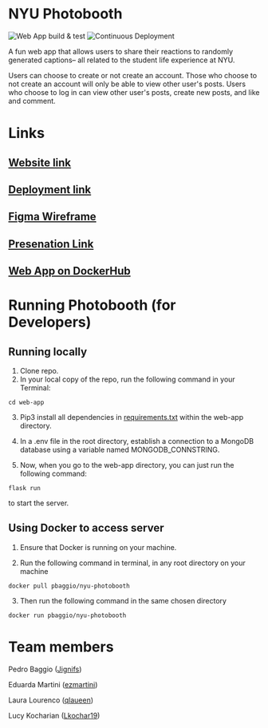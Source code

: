 # NYU Photobooth

![Web App build & test](https://github.com/software-students-fall2022/final-project-project5-team2/actions/workflows/web-app.yml/badge.svg)
![Continuous Deployment](https://github.com/software-students-fall2022/final-project-project5-team2/actions/workflows/continuous-deployment.yml/badge.svg)

A fun web app that allows users to share their reactions to randomly generated captions– all related to the student life experience at NYU.

Users can choose to create or not create an account. Those who choose to not create an account will only be able to view other user's posts. Users who choose to log in can view other user's posts, create new posts, and like and comment.

# Links

## [Website link](https://nyu-photobooth-paouu.ondigitalocean.app)

## [Deployment link](https://hub.docker.com/repository/docker/pbaggio/nyu-photobooth/general)

## [Figma Wireframe](https://www.figma.com/file/CidintDmYWmno6iNkZHwbF/NYU-captions-wireframe?node-id=0%3A1&t=206D7WPh5fVNc7kN-1)

## [Presenation Link](https://docs.google.com/presentation/d/1Ubn6vOxnutuBWQ8w-xhLCTijeKEPAHvaUFoQVP3Nqkw/edit#slide=id.g1bc7e5e0943_0_0)

## [Web App on DockerHub](https://hub.docker.com/r/pbaggio/nyu-photobooth)

# Running Photobooth (for Developers) 

## Running locally 
1. Clone repo. 
2. In your local copy of the repo, run the following command in your Terminal:

```console
cd web-app
```

3. Pip3 install all dependencies in [requirements.txt](https://github.com/software-students-fall2022/final-project-project5-team2/blob/main/web-app/requirements.txt) within the web-app directory. 

4. In a .env file in the root directory, establish a connection to a MongoDB database using a variable named MONGODB_CONNSTRING.

5. Now, when you go to the web-app directory, you can just run the following command: 

```console
flask run
```

to start the server. 

## Using Docker to access server

1. Ensure that Docker is running on your machine. 

2. Run the following command in terminal, in any root directory on your machine

```console
docker pull pbaggio/nyu-photobooth
```

3. Then run the following command in the same chosen directory

```console
docker run pbaggio/nyu-photobooth
```





# Team members

Pedro Baggio ([Jignifs](https://github.com/Jignifs))

Eduarda Martini ([ezmartini](https://github.com/ezmartini))

Laura Lourenco ([qlaueen](https://github.com/qlaueen))

Lucy Kocharian ([Lkochar19](https://github.com/Lkochar19))
